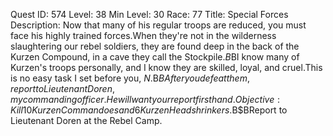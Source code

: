 Quest ID: 574
Level: 38
Min Level: 30
Race: 77
Title: Special Forces
Description: Now that many of his regular troops are reduced, you must face his highly trained forces.When they're not in the wilderness slaughtering our rebel soldiers, they are found deep in the back of the Kurzen Compound, in a cave they call the Stockpile.$B$BI know many of Kurzen's troops personally, and I know they are skilled, loyal, and cruel.This is no easy task I set before you, $N.$B$BAfter you defeat them, report to Lieutenant Doren, my commanding officer.He will want your report firsthand.
Objective: Kill 10 Kurzen Commandoes and 6 Kurzen Headshrinkers.$B$BReport to Lieutenant Doren at the Rebel Camp.
